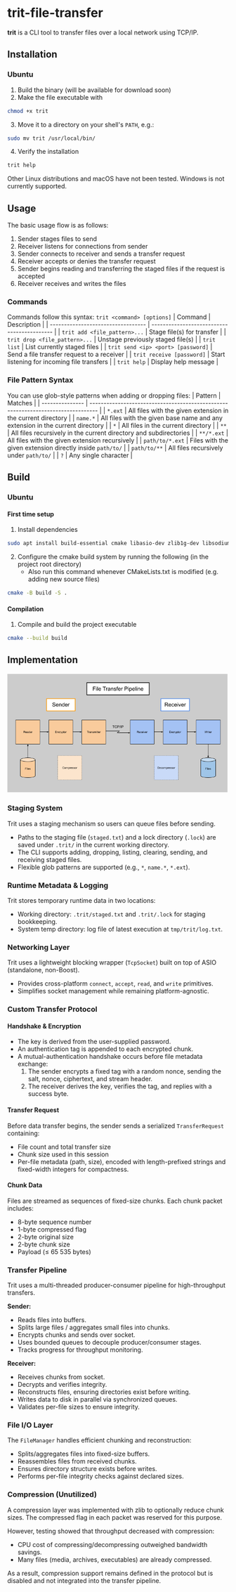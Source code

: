# trit-file-transfer
**trit** is a CLI tool to transfer files over a local network using TCP/IP.

## Installation
### Ubuntu
1. Build the binary (will be available for download soon)
2. Make the file executable with 
```bash 
chmod +x trit 
```
3. Move it to a directory on your shell's `PATH`,  e.g.:
```bash 
sudo mv trit /usr/local/bin/
```
4. Verify the installation
```bash 
trit help
```

Other Linux distributions and macOS have not been tested. Windows is not currently supported.

## Usage
The basic usage flow is as follows:
1. Sender stages files to send
2. Receiver listens for connections from sender
3. Sender connects to receiver and sends a transfer request
4. Receiver accepts or denies the transfer request
5. Sender begins reading and transferring the staged files if the request is accepted
6. Receiver receives and writes the files

### Commands
Commands follow this syntax: `trit <command> [options]`
| Command                            | Description                                 |
| ---------------------------------- | ------------------------------------------- |
| `trit add <file_pattern>...`       | Stage file(s) for transfer                  |
| `trit drop <file_pattern>...`      | Unstage previously staged file(s)           |
| `trit list`                        | List currently staged files                 |
| `trit send <ip> <port> [password]` | Send a file transfer request to a receiver  |
| `trit receive [password]`          | Start listening for incoming file transfers |
| `trit help`                        | Display help message                        |

### File Pattern Syntax
You can use glob-style patterns when adding or dropping files:
| Pattern         | Matches                                                                           |
| --------------- | --------------------------------------------------------------------------------- |
| `*.ext`         | All files with the given extension in the current directory                       |
| `name.*`        | All files with the given base name and any extension in the current directory     |
| `*`             | All files in the current directory                                                |
| `**`            | All files recursively in the current directory and subdirectories                 |
| `**/*.ext`      | All files with the given extension recursively                                    |
| `path/to/*.ext` | Files with the given extension directly inside `path/to/`                         |
| `path/to/**`    | All files recursively under `path/to/`                                            |
| `?`             | Any single character                                                              |

## Build
### Ubuntu
#### First time setup
1. Install dependencies
```bash 
sudo apt install build-essential cmake libasio-dev zlib1g-dev libsodium-dev pkg-config
```

2. Configure the cmake build system by running the following (in the project root directory)
    - Also run this command whenever CMakeLists.txt is modified (e.g. adding new source files)
```bash
cmake -B build -S .
```

#### Compilation
1. Compile and build the project executable
```bash
cmake --build build
```

## Implementation
![alt text](images/File_Transfer_Pipeline.png "File Transfer Pipeline Diagram")

### Staging System

Trit uses a staging mechanism so users can queue files before sending.
- Paths to the staging file (`staged.txt`) and a lock directory (`.lock`) are saved under `.trit/` in the current working directory.
- The CLI supports adding, dropping, listing, clearing, sending, and receiving staged files.
- Flexible glob patterns are supported (e.g., `*`, `name.*`, `*.ext`).

### Runtime Metadata & Logging

Trit stores temporary runtime data in two locations:
- Working directory: `.trit/staged.txt` and `.trit/.lock` for staging bookkeeping.
- System temp directory: log file of latest execution at `tmp/trit/log.txt`.

### Networking Layer

Trit uses a lightweight blocking wrapper (`TcpSocket`) built on top of ASIO (standalone, non-Boost).
- Provides cross-platform `connect`, `accept`, `read`, and `write` primitives.
- Simplifies socket management while remaining platform-agnostic.

### Custom Transfer Protocol

#### Handshake & Encryption

- The key is derived from the user-supplied password.
- An authentication tag is appended to each encrypted chunk.
- A mutual-authentication handshake occurs before file metadata exchange:
    1. The sender encrypts a fixed tag with a random nonce, sending the salt, nonce, ciphertext, and stream header.
    2. The receiver derives the key, verifies the tag, and replies with a success byte.

#### Transfer Request

Before data transfer begins, the sender sends a serialized `TransferRequest` containing:
- File count and total transfer size
- Chunk size used in this session
- Per-file metadata (path, size), encoded with length-prefixed strings and fixed-width integers for compactness.

#### Chunk Data
Files are streamed as sequences of fixed-size chunks. Each chunk packet includes:
- 8-byte sequence number
- 1-byte compressed flag
- 2-byte original size
- 2-byte chunk size
- Payload (≤ 65 535 bytes)

### Transfer Pipeline

Trit uses a multi-threaded producer-consumer pipeline for high-throughput transfers.

**Sender:**
- Reads files into buffers.
- Splits large files / aggregates small files into chunks.
- Encrypts chunks and sends over socket.
- Uses bounded queues to decouple producer/consumer stages.
- Tracks progress for throughput monitoring.

**Receiver:**
- Receives chunks from socket.
- Decrypts and verifies integrity.
- Reconstructs files, ensuring directories exist before writing.
- Writes data to disk in parallel via synchronized queues.
- Validates per-file sizes to ensure integrity.

### File I/O Layer

The `FileManager` handles efficient chunking and reconstruction:
- Splits/aggregates files into fixed-size buffers.
- Reassembles files from received chunks.
- Ensures directory structure exists before writes.
- Performs per-file integrity checks against declared sizes.

### Compression (Unutilized)
A compression layer was implemented with zlib to optionally reduce chunk sizes. The compressed flag in each packet was reserved for this purpose.

However, testing showed that throughput decreased with compression:
- CPU cost of compressing/decompressing outweighed bandwidth savings.
- Many files (media, archives, executables) are already compressed.

As a result, compression support remains defined in the protocol but is disabled and not integrated into the transfer pipeline.